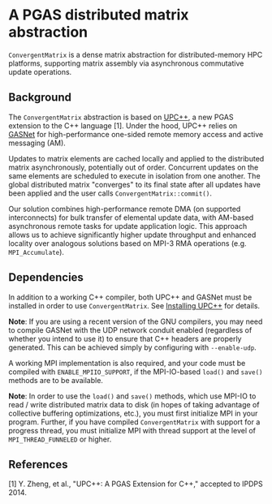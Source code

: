 # A PGAS distributed matrix abstraction

`ConvergentMatrix` is a dense matrix abstraction for distributed-memory HPC
platforms, supporting matrix assembly via asynchronous commutative update
operations.

## Background

The `ConvergentMatrix` abstraction is based on
[UPC++](https://bitbucket.org/upcxx/upcxx "UPC++"), a new PGAS extension to the
C++ language [1].  Under the hood, UPC++ relies on
[GASNet](http://gasnet.lbl.gov "GASNet") for high-performance one-sided remote
memory access and active messaging (AM).

Updates to matrix elements are cached locally and applied to the distributed
matrix asynchronously, potentially out of order. Concurrent updates on the same
elements are scheduled to execute in isolation from one another.  The global
distributed matrix "converges" to its final state after all updates have been
applied and the user calls `ConvergentMatrix::commit()`.

Our solution combines high-performance remote DMA (on supported interconnects)
for bulk transfer of elemental update data, with AM-based asynchronous remote
tasks for update application logic.
This approach allows us to achieve significantly higher update throughput and
enhanced locality over analogous solutions based on MPI-3 RMA operations (e.g.
`MPI_Accumulate`).

## Dependencies

In addition to a working C++ compiler, both UPC++ and GASNet must be installed
in order to use `ConvergentMatrix`.
See [Installing UPC++](https://bitbucket.org/upcxx/upcxx/wiki/Installing%20UPC++
"Installing UPC++") for details.

**Note**: If you are using a recent version of the GNU compilers, you may need
to compile GASNet with the UDP network conduit enabled (regardless of whether
you intend to use it) to ensure that C++ headers are properly generated.
This can be achieved simply by configuring with `--enable-udp`.

A working MPI implementation is also required, and your code must be compiled
with `ENABLE_MPIIO_SUPPORT`, if the MPI-IO-based `load()` and `save()` methods
are to be available.

**Note**: In order to use the `load()` and `save()` methods, which use MPI-IO
to read / write distributed matrix data to disk (in hopes of taking advantage
of collective buffering optimizations, etc.), you must first initialize MPI in
your program. Further, if you have compiled `ConvergentMatrix` with support for
a progress thread, you must initialize MPI with thread support at the level of
`MPI_THREAD_FUNNELED` or higher.

## References

[1] Y. Zheng, et al., "UPC++: A PGAS Extension for C++," accepted to IPDPS 2014.
